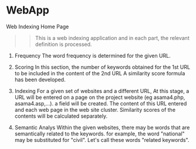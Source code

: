 # WebApp

Web Indexing Home Page
>> This is a web indexing application and in each part, the relevant definition is processed.


1. Frequency
The word frequency is determined for the given URL.


2. Scoring
In this section, the number of keywords obtained for the 1st URL to be included in the content of the 2nd URL A similarity score formula has been developed.


3. Indexing
For a given set of websites and a different URL, At this stage, a URL will be entered on a page on the project website (eg asama4.php, asama4.asp,…). a field will be created. The content of this URL entered and each web page in the web site cluster. Similarity scores of the contents will be calculated separately.


4. Semantic Analys
Within the given websites, there may be words that are semantically related to the keywords. for example, the word "national" may be substituted for "civil". Let's call these words "related keywords".
